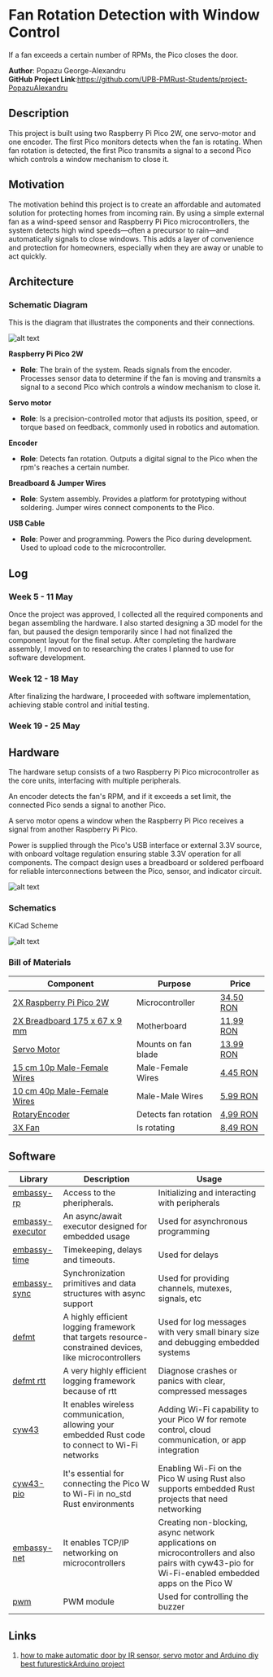 # Fan Rotation Detection with Window Control
If a fan exceeds a certain number of RPMs, the Pico closes the door.



**Author**: Popazu George-Alexandru\
**GitHub Project Link**:https://github.com/UPB-PMRust-Students/project-PopazuAlexandru


## Description
This project is built using two Raspberry Pi Pico 2W, one servo-motor and one encoder. The first Pico monitors detects when the fan is rotating.
 When fan rotation is detected, the first Pico transmits a signal to a second Pico which controls a window mechanism to close it.

## Motivation
The motivation behind this project is to create an affordable and automated solution for protecting homes from incoming rain. By using a simple external fan as a wind-speed sensor and Raspberry Pi Pico microcontrollers, the system detects high wind speeds—often a precursor to rain—and automatically signals to close windows. This adds a layer of convenience and protection for homeowners, especially when they are away or unable to act quickly.
## Architecture 

### Schematic Diagram
This is the diagram that illustrates the components and their connections.

![alt text](fan_rotation_schematic.webp)

**Raspberry Pi Pico 2W**
- **Role**: The brain of the system. Reads signals from the encoder. Processes sensor data to determine if the fan is moving and transmits a signal to a second Pico which controls a window mechanism to close it.

**Servo motor**
- **Role**:  Is a precision-controlled motor that adjusts its position, speed, or torque based on feedback, commonly used in robotics and automation.

**Encoder**
- **Role**: Detects fan rotation. Outputs a digital signal to the Pico when the rpm's reaches a certain number.

**Breadboard & Jumper Wires**
- **Role**:  System assembly. Provides a platform for prototyping without soldering. Jumper wires connect components to the Pico.

**USB Cable**
- **Role**:   Power and programming. Powers the Pico during development. Used to upload code to the microcontroller.

## Log
### Week 5 - 11 May
Once the project was approved, I collected all the required components and began assembling the hardware. I also started designing a 3D model for the fan, but paused the design temporarily since I had not finalized the component layout for the final setup. After completing the hardware assembly, I moved on to researching the crates I planned to use for software development.


### Week 12 - 18 May

After finalizing the hardware, I proceeded with software implementation, achieving stable control and initial testing.

### Week 19 - 25 May


## Hardware
The hardware setup consists of a two Raspberry Pi Pico microcontroller as the core units, interfacing with multiple peripherals.

An encoder detects the fan's RPM, and if it exceeds a set limit, the connected Pico sends a signal to another Pico.

A servo motor opens a window when the Raspberry Pi Pico receives a signal from another Raspberry Pi Pico.

Power is supplied through the Pico's USB interface or external 3.3V source, with onboard voltage regulation ensuring stable 3.3V operation for all components. The compact design uses a breadboard or soldered perfboard for reliable interconnections between the Pico, sensor, and indicator circuit.

![alt text](architecture.webp)

### Schematics
KiCad Scheme

![alt text](Fan-rotation.svg)

### Bill of Materials
| Component | Purpose | Price |  
|-----------|---------|----------|  
|[2X Raspberry Pi Pico 2W](https://www.raspberrypi.com/documentation/microcontrollers/pico-series.html) | Microcontroller | [34.50 RON](https://www.optimusdigital.ro/ro/placi-raspberry-pi/12394-raspberry-pi-pico-w.html?search_query=raspberry+pico+pi&results=26) | 
|[2X Breadboard 175 x 67 x 9 mm](https://www.optimusdigital.ro/ro/prototipare-breadboard-uri/13244-breadboard-175-x-67-x-9-mm.html?search_query=bread+board&results=129) | Motherboard | [11,99 RON](https://www.optimusdigital.ro/ro/placi-raspberry-pi/12394-raspberry-pi-pico-w.html?search_query=raspberry+pico+pi&results=26) |   
| [Servo Motor](https://towerpro.com.tw/product/sg90-7/) | Mounts on fan blade | [13.99 RON](https://www.optimusdigital.ro/ro/motoare-servomotoare/26-micro-servomotor-sg90.html?search_query=servo+motor&results=145) |    
| [15 cm 10p Male-Female Wires](https://www.optimusdigital.ro/en/all-products/876-15-cm-male-female-wires-10p.html?search_query=male-male&results=808) | Male-Female Wires | [4.45 RON](https://www.optimusdigital.ro/en/all-products/876-15-cm-male-female-wires-10p.html?search_query=male-male&results=808)|
[10 cm 40p Male-Female Wires](https://www.optimusdigital.ro/en/wires-with-connectors/653-10-cm-40p-male-to-female-wire.html?search_query=male-male&results=808) | Male-Male Wires | [5.99 RON](https://www.optimusdigital.ro/en/wires-with-connectors/653-10-cm-40p-male-to-female-wire.html?search_query=male-male&results=808)|
[RotaryEncoder](https://www.optimusdigital.ro/ro/senzori-senzori-de-atingere/7150-modul-encoder-rotativ.html?search_query=encoder&results=34) | Detects fan rotation | [4,99 RON](https://www.optimusdigital.ro/ro/senzori-senzori-de-atingere/7150-modul-encoder-rotativ.html?search_query=encoder&results=34)|
|[3X Fan](https://www.optimusdigital.ro/ro/mecanica-elice/1300-elice-neagra-1147-cu-gaura-de-6-mm.html?search_query=elice&results=129) | Is rotating  | [8,49 RON](https://www.optimusdigital.ro/ro/mecanica-elice/1300-elice-neagra-1147-cu-gaura-de-6-mm.html?search_query=elice&results=129)|



## Software

| Library | Description | Usage |
|---------|-------------|-------|
[embassy-rp](https://docs.embassy.dev/embassy-rp/git/rp235xb/index.html) | Access to the pheripherals.| Initializing and interacting with peripherals |
[embassy-executor](https://docs.embassy.dev/embassy-executor/git/cortex-m/index.html) |An async/await executor designed for embedded usage | Used for asynchronous programming |
[embassy-time](https://docs.embassy.dev/embassy-time/git/default/index.html) | Timekeeping, delays and timeouts. | Used for delays |
[embassy-sync](https://docs.rs/defmt/latest/defmt/) |Synchronization primitives and data structures with async support | Used for providing channels, mutexes, signals, etc |
[defmt](https://docs.rs/ili9341/0.6.0/ili9341/) | A highly efficient logging framework that targets resource-constrained devices, like microcontrollers | Used for log messages with very small binary size and debugging embedded systems |
[defmt rtt](https://docs.rs/defmt-rtt/latest/defmt_rtt/) | A very highly efficient logging framework because of rtt | Diagnose crashes or panics with clear, compressed messages |
[cyw43](https://docs.embassy.dev/cyw43/git/default/index.html) |  It enables wireless communication, allowing your embedded Rust code to connect to Wi-Fi networks | Adding Wi-Fi capability to your Pico W for remote control, cloud communication, or app integration |
[cyw43-pio](https://docs.embassy.dev/cyw43-pio/git/default/index.html) | It's essential for connecting the Pico W to Wi-Fi in no_std Rust environments | Enabling Wi-Fi on the Pico W using Rust also supports embedded Rust projects that need networking |
[embassy-net](https://docs.embassy.dev/embassy-net/git/default/index.html) | It enables TCP/IP networking on microcontrollers | Creating non-blocking, async network applications on microcontrollers and also pairs with cyw43-pio for Wi-Fi-enabled embedded apps on the Pico W |
[pwm](https://docs.embassy.dev/embassy-rp/git/rp235xb/pwm/index.html) | PWM module | Used for controlling the buzzer

## Links
1. [how to make automatic door by IR sensor, servo motor and Arduino diy best futurestickArduino project](https://youtu.be/Ow3xSBkGPXE?si=DkegBTvWr0hPZknP)


